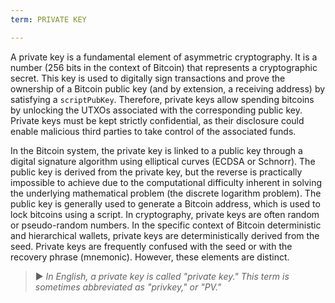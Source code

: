 ```yaml
---
term: PRIVATE KEY

---
```

A private key is a fundamental element of asymmetric cryptography. It is a number (256 bits in the context of Bitcoin) that represents a cryptographic secret. This key is used to digitally sign transactions and prove the ownership of a Bitcoin public key (and by extension, a receiving address) by satisfying a `scriptPubKey`. Therefore, private keys allow spending bitcoins by unlocking the UTXOs associated with the corresponding public key. Private keys must be kept strictly confidential, as their disclosure could enable malicious third parties to take control of the associated funds.

In the Bitcoin system, the private key is linked to a public key through a digital signature algorithm using elliptical curves (ECDSA or Schnorr). The public key is derived from the private key, but the reverse is practically impossible to achieve due to the computational difficulty inherent in solving the underlying mathematical problem (the discrete logarithm problem). The public key is generally used to generate a Bitcoin address, which is used to lock bitcoins using a script. In cryptography, private keys are often random or pseudo-random numbers. In the specific context of Bitcoin deterministic and hierarchical wallets, private keys are deterministically derived from the seed. Private keys are frequently confused with the seed or with the recovery phrase (mnemonic). However, these elements are distinct.

> ► *In English, a private key is called "private key." This term is sometimes abbreviated as "privkey," or "PV."*